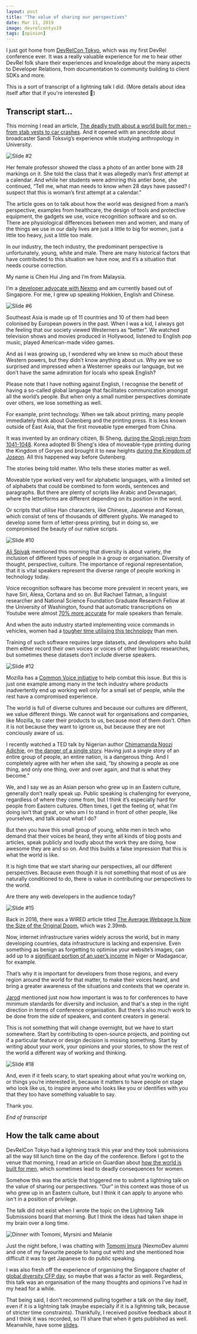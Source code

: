 ```yaml
---
layout: post
title: "The value of sharing our perspectives"
date: Mar 11, 2019
image: devrelcontyo19
tags: [opinion]
---
```

I just got home from [DevRelCon Tokyo](https://tokyo-2019.devrel.net/), which was my first DevRel conference ever. It was a really valuable experience for me to hear other DevRel folk share their experiences and knowledge about the many aspects to Developer Relations, from documentation to community building to client SDKs and more.

This is a sort of transcript of a lightning talk I did. (More details about idea itself after that if you're interested <span class="emoji" role="img" tabindex="0" aria-label="grimacing face">&#x1F62C;</span>)

## Transcript start…

This morning I read an article, [The deadly truth about a world built for men – from stab vests to car crashes](https://www.theguardian.com/lifeandstyle/2019/feb/23/truth-world-built-for-men-car-crashes). And it opened with an anecdote about broadcaster Sandi Toksvig’s experience while studying anthropology in University.

<img srcset="{{ site.url }}/assets/images/posts/devrelcontyo19/slide2-480.jpg 480w, {{ site.url }}/assets/images/posts/devrelcontyo19/slide2-640.jpg 640w, {{ site.url }}/assets/images/posts/devrelcontyo19/slide2-960.jpg 960w, {{ site.url }}/assets/images/posts/devrelcontyo19/slide2-1280.jpg 1280w" sizes="(max-width: 400px) 100vw, (max-width: 960px) 75vw, 640px" src="{{ site.url }}/assets/images/posts/devrelcontyo19/slide2-640.jpg" alt="Slide #2">

Her female professor showed the class a photo of an antler bone with 28 markings on it. She told the class that it was allegedly man’s first attempt at a calendar. And while her students were admiring this antler bone, she continued, “Tell me, what man needs to know when 28 days have passed? I suspect that this is woman’s first attempt at a calendar.”

The article goes on to talk about how the world was designed from a man’s perspective, examples from healthcare, the design of tools and protective equipment, the gadgets we use, voice recognition software and so on. There are physiological differences between men and women, and many of the things we use in our daily lives are just a little to big for women, just a little too heavy, just a little too male.

In our industry, the tech industry, the predominant perspective is unfortunately, young, white and male. There are many historical factors that have contributed to this situation we have now, and it’s a situation that needs course correction.

My name is Chen Hui Jing and I’m from Malaysia.

I’m a [developer advocate with Nexmo](https://developer.nexmo.com/) and am currently based out of Singapore. For me, I grew up speaking Hokkien, English and Chinese.

<img srcset="{{ site.url }}/assets/images/posts/devrelcontyo19/slide6-480.jpg 480w, {{ site.url }}/assets/images/posts/devrelcontyo19/slide6-640.jpg 640w, {{ site.url }}/assets/images/posts/devrelcontyo19/slide6-960.jpg 960w, {{ site.url }}/assets/images/posts/devrelcontyo19/slide6-1280.jpg 1280w" sizes="(max-width: 400px) 100vw, (max-width: 960px) 75vw, 640px" src="{{ site.url }}/assets/images/posts/devrelcontyo19/slide6-640.jpg" alt="Slide #6">

Southeast Asia is made up of 11 countries and 10 of them had been colonised by European powers in the past. When I was a kid, I always got the feeling that our society viewed Westerners as “better”. We watched television shows and movies produced in Hollywood, listened to English pop music, played American-made video games.

And as I was growing up, I wondered why we knew so much about these Western powers, but they didn’t know anything about us. Why are we so surprised and impressed when a Westerner speaks our language, but we don’t have the same admiration for locals who speak English?

Please note that I have nothing against English, I recognise the benefit of having a so-called global language that facilitates communication amongst all the world’s people. But when only a small number perspectives dominate over others, we lose something as well.

For example, print technology. When we talk about printing, many people immediately think about Gutenberg and the printing press. It is less known outside of East Asia, that the first moveable type emerged from China.

It was invented by an ordinary citizen, Bi Sheng, [during the Qingli reign from 1041-1048](https://books.google.com.sg/books?id=d__HBAAAQBAJ&pg=PA210&lpg=PA210&dq=bi+sheng+qingli&source=bl&ots=cxei9hrAc6&sig=ACfU3U3VAQaAtbC0asOqUai2uTaW60Jarg&hl=en&sa=X&ved=2ahUKEwjS5p7-mvngAhX58HMBHeJbD0cQ6AEwCnoECAkQAQ#v=onepage&q=bi%20sheng%20qingli&f=false). Korea adopted Bi Sheng's idea of moveable-type printing during the Kingdom of Goryeo and brought it to new heights [during the Kingdom of Joseon](https://books.google.com.sg/books?redir_esc=y&id=9sawofv6lJsC&q=printing+joseon#v=snippet&q=printing%20joseon&f=false). All this happened way before Gutenberg.

The stories being told matter. Who tells these stories matter as well.

Moveable type worked very well for alphabetic languages, with a limited set of alphabets that could be combined to form words, sentences and paragraphs. But there are plenty of scripts like Arabic and Devanagari, where the letterforms are different depending on its position in the word.

Or scripts that utilise Han characters, like Chinese, Japanese and Korean, which consist of tens of thousands of different glyphs. We managed to develop some form of letter-press printing, but in doing so, we compromised the beauty of our native scripts.

<img srcset="{{ site.url }}/assets/images/posts/devrelcontyo19/slide10-480.jpg 480w, {{ site.url }}/assets/images/posts/devrelcontyo19/slide10-640.jpg 640w, {{ site.url }}/assets/images/posts/devrelcontyo19/slide10-960.jpg 960w, {{ site.url }}/assets/images/posts/devrelcontyo19/slide10-1280.jpg 1280w" sizes="(max-width: 400px) 100vw, (max-width: 960px) 75vw, 640px" src="{{ site.url }}/assets/images/posts/devrelcontyo19/slide10-640.jpg" alt="Slide #10">

[Ali Spivak](https://twitter.com/alispivak) mentioned this morning that diversity is about variety, the inclusion of different types of people in a group or organisation. Diversity of thought, perspective, culture. The importance of regional representation, that it is vital speakers represent the diverse range of people working in technology today.

Voice recognition software has become more prevalent in recent years, we have Siri, Alexa, Cortana and so on. But Rachael Tatman, a linguist researcher and National Science Foundation Graduate Research Fellow at the University of Washington, found that automatic transcriptions on Youtube were almost [70% more accurate](https://www.dailydot.com/debug/google-voice-recognition-gender-bias/) for male speakers than female.

And when the auto industry started implementing voice commands in vehicles, women had a [tougher time utilising this technology](https://www.autoblog.com/2011/05/31/women-voice-command-systems/) than men.

Training of such software requires large datasets, and developers who build them either record their own voices or voices of other linguistic researches, but sometimes these datasets don’t include diverse speakers.

<img srcset="{{ site.url }}/assets/images/posts/devrelcontyo19/slide12-480.jpg 480w, {{ site.url }}/assets/images/posts/devrelcontyo19/slide12-640.jpg 640w, {{ site.url }}/assets/images/posts/devrelcontyo19/slide12-960.jpg 960w, {{ site.url }}/assets/images/posts/devrelcontyo19/slide12-1280.jpg 1280w" sizes="(max-width: 400px) 100vw, (max-width: 960px) 75vw, 640px" src="{{ site.url }}/assets/images/posts/devrelcontyo19/slide12-640.jpg" alt="Slide #12">

Mozilla has a [Common Voice initiative](https://voice.mozilla.org/) to help combat this issue. But this is just one example among many in the tech industry where products inadvertently end up working well only for a small set of people, while the rest have a compromised experience.

The world is full of diverse cultures and because our cultures are different, we value different things. We cannot wait for organisations and companies, like Mozilla, to cater their products to us, because most of them don’t. Often it is not because they want to ignore us, but because they are not conciously aware of us.

I recently watched a TED talk by Nigerian author [Chimamanda Ngozi Adichie](https://www.chimamanda.com/), on [the danger of a single story](https://www.ted.com/talks/chimamanda_adichie_the_danger_of_a_single_story?language=en). Having just a single story of an entire group of people, an entire nation, is a dangerous thing. And I completely agree with her when she said, “by showing a people as one thing, and only one thing, over and over again, and that is what they become.”

We, and I say we as an Asian person who grew up in an Eastern culture, generally don’t really speak up. Public speaking is challenging for everyone, regardless of where they come from, but I think it’s especially hard for people from Eastern cultures. Often times, I get the feeling of, what I’m doing isn’t that great, or who am I to stand in front of other people, like yourselves, and talk about what I do?

But then you have this small group of young, white men in tech who demand that their voices be heard, they write all kinds of blog posts and articles, speak publicly and loudly about the work they are doing, how awesome they are and so on. And this builds a false impression that this is what the world is like.

It is high time that we start sharing our perspectives, all our different perspectives. Because even though it is not something that most of us are naturally conditioned to do, there is value in contributing our perspectives to the world.

Are there any web developers in the audience today?

<img srcset="{{ site.url }}/assets/images/posts/devrelcontyo19/slide15-480.jpg 480w, {{ site.url }}/assets/images/posts/devrelcontyo19/slide15-640.jpg 640w, {{ site.url }}/assets/images/posts/devrelcontyo19/slide15-960.jpg 960w, {{ site.url }}/assets/images/posts/devrelcontyo19/slide15-1280.jpg 1280w" sizes="(max-width: 400px) 100vw, (max-width: 960px) 75vw, 640px" src="{{ site.url }}/assets/images/posts/devrelcontyo19/slide15-640.jpg" alt="Slide #15">

Back in 2016, there was a WIRED article titled [The Average Webpage Is Now the Size of the Original Doom](https://www.wired.com/2016/04/average-webpage-now-size-original-doom/), which was 2.39mb.

Now, internet infrastructure varies widely across the world, but in many developing countries, data infrastructure is lacking and expensive. Even something as benign as forgetting to optimise your website’s images, can add up to a [significant portion of an user’s income](https://whatdoesmysitecost.com/test/190309_GM_bfbaa548cc68a4d116e4084ca6f6e8eb) in Niger or Madagascar, for example.

That’s why it is important for developers from those regions, and every region around the world for that matter, to make their voices heard, and bring a greater awareness of the situations and contexts that we operate in.

[Jarod](https://twitter.com/jreyesdev) mentioned just now how important is was to for conferences to have minimum standards for diversity and inclusion, and that's a step in the right direction in terms of conference organisation. But there's also much work to be done from the side of speakers, and content creators in general.

This is not something that will change overnight, but we have to start somewhere. Start by contributing to open-source projects, and pointing out if a particular feature or design decision is missing something. Start by writing about your work, your opinions and your stories, to show the rest of the world a different way of working and thinking.

<img srcset="{{ site.url }}/assets/images/posts/devrelcontyo19/slide18-480.jpg 480w, {{ site.url }}/assets/images/posts/devrelcontyo19/slide18-640.jpg 640w, {{ site.url }}/assets/images/posts/devrelcontyo19/slide18-960.jpg 960w, {{ site.url }}/assets/images/posts/devrelcontyo19/slide18-1280.jpg 1280w" sizes="(max-width: 400px) 100vw, (max-width: 960px) 75vw, 640px" src="{{ site.url }}/assets/images/posts/devrelcontyo19/slide18-640.jpg" alt="Slide #18">

And, even if it feels scary, to start speaking about what you’re working on, or things you’re interested in, because it matters to have people on stage who look like us, to inspire anyone who looks like you or identifies with you that they too have something valuable to say.

Thank you.

*End of transcript*

## How the talk came about

DevRelCon Tokyo had a lightning track this year and they took submissions all the way till lunch time on the day of the conference. Before I got to the venue that morning, I read an article on Guardian about [how the world is built for men](https://www.theguardian.com/lifeandstyle/2019/feb/23/truth-world-built-for-men-car-crashes), which sometimes lead to deadly consequences for women.

Somehow this was the article that triggered me to submit a lightning talk on the value of sharing our perspectives. “Our” in this context was those of us who grew up in an Eastern culture, but I think it can apply to anyone who isn't in a position of privilege.

The talk did not exist when I wrote the topic on the Lightning Talk Submissions board that morning. But I think the ideas had taken shape in my brain over a long time.

<img src="{{ site.url }}/assets/images/posts/devrelcontyo19/dinner.jpg" srcset="{{ site.url }}/assets/images/posts/devrelcontyo19/dinner@2x.jpg 2x" alt="Dinner with Tomomi, Myrsini and Melanie">

Just the night before, I was chatting with [Tomomi Imura](https://girliemac.com/) (NexmoDev alumni and one of my favourite people to hang out with) and she mentioned how difficult it was to get Japanese to do public speaking.

I was also fresh off the experience of organising the Singapore chapter of [global diversity CFP day](https://www.globaldiversitycfpday.com/), so maybe that was a factor as well. Regardless, this talk was an organisation of the many thoughts and opinions I've had in my head for a while.

That being said, I don't recommend pulling together a talk on the day itself, even if it is a lightning talk (maybe especially if it is a lightning talk, because of stricter time constraints). Thankfully, I received positive feedback about it and I think it was recorded, so I'll share that when it gets published as well. Meanwhile, have some [slides](https://www.chenhuijing.com/slides/52-devrelcon-2019/).